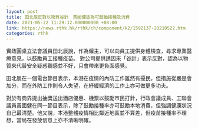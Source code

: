 ```yaml
---
layout: post
title: 田北辰反對以物質谷針　黃國健認為可鼓勵接種及消費
date: 2021-05-22 11:29:12.000000000 +08:00
link: https://news.rthk.hk/rthk/ch/component/k2/1592137-20210522.htm
categories: rthk
---
```


實政圓桌立法會議員田北辰說，作為僱主，可以向員工提供身體檢查，尋求專業醫療意見，以鼓勵員工接種疫苗。 對公司提供誘因來「谷計」表示反對，認為以物質來代替安全疑惑觀感並不好，只會帶來更負面感覺。

田北辰在一個電台節目表示，本港在疫情的內防工作雖然有擾民，但措施從嚴是會加分，而在外防工作則令人失望，在紓緩經濟的工作上亦可做更多功夫。

對於有商界提出抽獎送出酒店優惠、機票以鼓勵市民打針，行政會議成員、工聯會議員黃國健在同一節目表示，除了鼓勵接種率亦可鼓勵本地消費，但強調健康狀況自己最清楚。他又說，本港整體疫情相比鄰近地區並不算差，但疫苗接種率不理想，當局在發放信息上亦不清晰明確。
